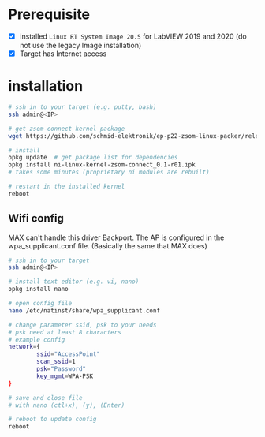 # Prerequisite

-[x] installed `Linux RT System Image 20.5` for LabVIEW 2019 and 2020 (do not use the legacy Image installation)
-[x] Target has Internet access

# installation

```bash
# ssh in to your target (e.g. putty, bash)
ssh admin@<IP>

# get zsom-connect kernel package 
wget https://github.com/schmid-elektronik/ep-p22-zsom-linux-packer/releases/download/zsom-connect%2F20.5-0.1/ni-linux-kernel-zsom-connect_0.1-r01.ipk

# install 
opkg update  # get package list for dependencies
opkg install ni-linux-kernel-zsom-connect_0.1-r01.ipk 
# takes some minutes (proprietary ni modules are rebuilt)

# restart in the installed kernel
reboot
```



## Wifi config

MAX can't handle this driver Backport. The AP is configured in the wpa_supplicant.conf file. (Basically the same that MAX does)

```bash
# ssh in to your target
ssh admin@<IP>

# install text editor (e.g. vi, nano)
opkg install nano

# open config file
nano /etc/natinst/share/wpa_supplicant.conf

# change parameter ssid, psk to your needs
# psk need at least 8 characters
# example config
network={
        ssid="AccessPoint"
        scan_ssid=1
        psk="Password"
        key_mgmt=WPA-PSK
}

# save and close file
# with nano (ctl+x), (y), (Enter)

# reboot to update config
reboot

```





